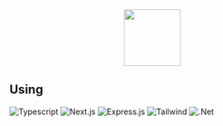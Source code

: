 <div id="header" align="center">
  <img src="https://media0.giphy.com/media/3oKIP8bgEaOHPphcXu/giphy.gif?cid=ecf05e47xpbznfzq7jeibdwh0krehmneqgq5jw1c575ygvep&ep=v1_gifs_related&rid=giphy.gif&ct=g" width="100"/>
</div>

## Using

![Typescript](https://img.shields.io/badge/Typescript-007acc?style=for-the-badge&labelColor=black&logo=typescript&logoColor=007acc)
![Next.js](https://img.shields.io/badge/next.js-000000?style=for-the-badge&logo=nextdotjs&logoColor=white)
![Express.js](https://img.shields.io/badge/Express.js-000000?style=for-the-badge&logo=express&logoColor=white)
![Tailwind](https://img.shields.io/badge/Tailwind_CSS-092749?style=for-the-badge&logo=tailwindcss&logoColor=06B6D4&labelColor=000000)
![.Net](https://img.shields.io/badge/.NET-5C2D91?style=for-the-badge&logo=.net&logoColor=white)
